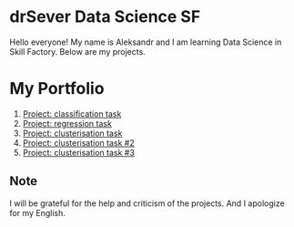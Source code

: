 # drSever Data Science SF
Hello everyone! My name is Aleksandr and I am learning Data Science in Skill Factory.
Below are my projects.

# My  Portfolio
1. [Project: classification task](https://github.com/drSever/drSever_data_science/tree/main/Portfolio/Project_1)
2. [Project: regression task](https://github.com/drSever/drSever_data_science/tree/main/Portfolio/Project_2)
3. [Project: clusterisation task](https://github.com/drSever/drSever_data_science/tree/main/Portfolio/Project_3)
4. [Project: clusterisation task #2](https://github.com/drSever/drSever_data_science/tree/main/Portfolio/Project_4)
5. [Project: clusterisation task #3](https://github.com/drSever/drSever_data_science/tree/main/Portfolio/Project_5)

## Note
I will be grateful for the help and criticism of the projects. And I apologize for my English.